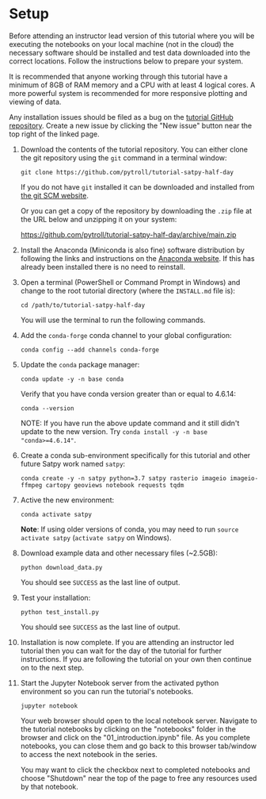 # Setup

Before attending an instructor lead version of this tutorial where you will be
executing the notebooks on your local machine (not in the cloud) the necessary
software should be installed and test data downloaded into the correct
locations. Follow the instructions below to prepare your system.

It is recommended that anyone working through this tutorial have a minimum of
8GB of RAM memory and a CPU with at least 4 logical cores. A more powerful
system is recommended for more responsive plotting and viewing of data.

Any installation issues should be filed as a bug on the
[tutorial GitHub repository](https://github.com/pytroll/tutorial-satpy-half-day/issues).
Create a new issue by clicking the "New issue" button near the top right of
the linked page.

1. Download the contents of the tutorial repository. You can either clone
   the git repository using the `git` command in a terminal window:
   
   ```shell
   git clone https://github.com/pytroll/tutorial-satpy-half-day
   ```
   
   If you do not have `git` installed it can be downloaded and installed from
   [the git SCM website](https://github.com/pytroll/tutorial-satpy-half-day).
   
   Or you can get a copy of the repository by downloading the
   `.zip` file at the URL below and unzipping it on your system:
   
   https://github.com/pytroll/tutorial-satpy-half-day/archive/main.zip

2. Install the Anaconda (Miniconda is also fine) software distribution by
   following the links and instructions on the
   [Anaconda website](https://www.anaconda.com/distribution/). If this has
   already been installed there is no need to reinstall.

3. Open a terminal (PowerShell or Command Prompt in Windows) and change to
   the root tutorial directory (where the `INSTALL.md` file is):
   
   ```shell
   cd /path/to/tutorial-satpy-half-day
   ```
    
   You will use the terminal to run the following commands.

4. Add the ``conda-forge`` conda channel to your global configuration:

   ```shell
   conda config --add channels conda-forge
   ```

5. Update the ``conda`` package manager:

   ```shell
   conda update -y -n base conda
   ```
   
   Verify that you have conda version greater than or equal to 4.6.14:
   
   ```shell
   conda --version
   ```
   
   NOTE: If you have run the above update command and it still didn't update
         to the new version. Try `conda install -y -n base "conda>=4.6.14"`.

6. Create a conda sub-environment specifically for this tutorial and other
   future Satpy work named `satpy`:

   ```shell
   conda create -y -n satpy python=3.7 satpy rasterio imageio imageio-ffmpeg cartopy geoviews notebook requests tqdm
   ```

7. Active the new environment:

   ```shell
   conda activate satpy
   ```

   **Note**: If using older versions of conda, you may need to run
   ``source activate satpy`` (``activate satpy`` on Windows).

8. Download example data and other necessary files (~2.5GB):

   ```shell
   python download_data.py
   ```

   You should see `SUCCESS` as the last line of output.


9. Test your installation:

   ```shell
   python test_install.py
   ```

   You should see `SUCCESS` as the last line of output.
   
10. Installation is now complete. If you are attending an instructor led
    tutorial then you can wait for the day of the tutorial for further
    instructions. If you are following the tutorial on
    your own then continue on to the next step.
   
11. Start the Jupyter Notebook server from the activated python environment
    so you can run the tutorial's notebooks.

    ```shell
    jupyter notebook
    ```
    
    Your web browser should open to the local notebook server. Navigate
    to the tutorial notebooks by clicking on the "notebooks" folder in the
    browser and click on the "01_introduction.ipynb" file. As you complete
    notebooks, you can close them and go back to this browser tab/window to
    access the next notebook in the series.
    
    You may want to click the checkbox next to completed notebooks and choose
    "Shutdown" near the top of the page to free any resources used by that
    notebook.
